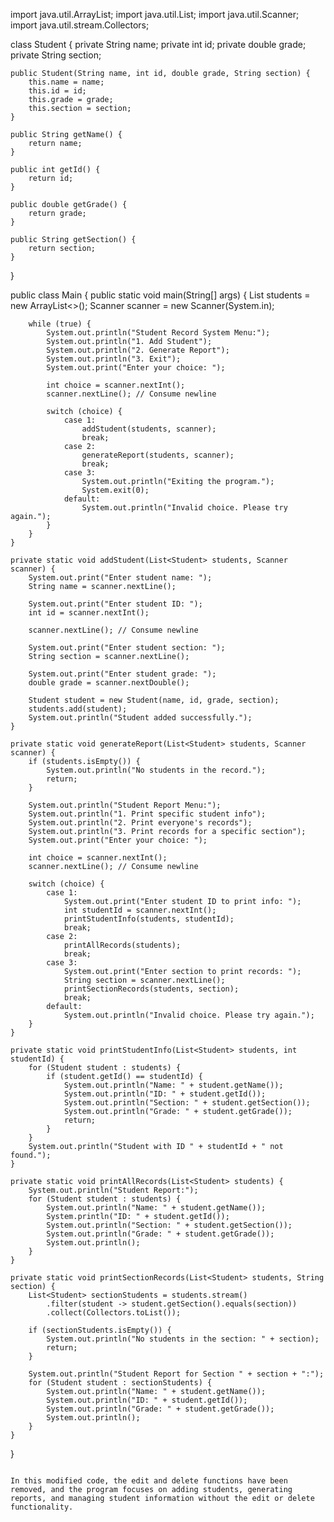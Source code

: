 
import java.util.ArrayList;
import java.util.List;
import java.util.Scanner;
import java.util.stream.Collectors;

class Student {
    private String name;
    private int id;
    private double grade;
    private String section;

    public Student(String name, int id, double grade, String section) {
        this.name = name;
        this.id = id;
        this.grade = grade;
        this.section = section;
    }

    public String getName() {
        return name;
    }

    public int getId() {
        return id;
    }

    public double getGrade() {
        return grade;
    }

    public String getSection() {
        return section;
    }
}

public class Main {
    public static void main(String[] args) {
        List<Student> students = new ArrayList<>();
        Scanner scanner = new Scanner(System.in);

        while (true) {
            System.out.println("Student Record System Menu:");
            System.out.println("1. Add Student");
            System.out.println("2. Generate Report");
            System.out.println("3. Exit");
            System.out.print("Enter your choice: ");

            int choice = scanner.nextInt();
            scanner.nextLine(); // Consume newline

            switch (choice) {
                case 1:
                    addStudent(students, scanner);
                    break;
                case 2:
                    generateReport(students, scanner);
                    break;
                case 3:
                    System.out.println("Exiting the program.");
                    System.exit(0);
                default:
                    System.out.println("Invalid choice. Please try again.");
            }
        }
    }

    private static void addStudent(List<Student> students, Scanner scanner) {
        System.out.print("Enter student name: ");
        String name = scanner.nextLine();

        System.out.print("Enter student ID: ");
        int id = scanner.nextInt();

        scanner.nextLine(); // Consume newline

        System.out.print("Enter student section: ");
        String section = scanner.nextLine();

        System.out.print("Enter student grade: ");
        double grade = scanner.nextDouble();

        Student student = new Student(name, id, grade, section);
        students.add(student);
        System.out.println("Student added successfully.");
    }

    private static void generateReport(List<Student> students, Scanner scanner) {
        if (students.isEmpty()) {
            System.out.println("No students in the record.");
            return;
        }

        System.out.println("Student Report Menu:");
        System.out.println("1. Print specific student info");
        System.out.println("2. Print everyone's records");
        System.out.println("3. Print records for a specific section");
        System.out.print("Enter your choice: ");

        int choice = scanner.nextInt();
        scanner.nextLine(); // Consume newline

        switch (choice) {
            case 1:
                System.out.print("Enter student ID to print info: ");
                int studentId = scanner.nextInt();
                printStudentInfo(students, studentId);
                break;
            case 2:
                printAllRecords(students);
                break;
            case 3:
                System.out.print("Enter section to print records: ");
                String section = scanner.nextLine();
                printSectionRecords(students, section);
                break;
            default:
                System.out.println("Invalid choice. Please try again.");
        }
    }

    private static void printStudentInfo(List<Student> students, int studentId) {
        for (Student student : students) {
            if (student.getId() == studentId) {
                System.out.println("Name: " + student.getName());
                System.out.println("ID: " + student.getId());
                System.out.println("Section: " + student.getSection());
                System.out.println("Grade: " + student.getGrade());
                return;
            }
        }
        System.out.println("Student with ID " + studentId + " not found.");
    }

    private static void printAllRecords(List<Student> students) {
        System.out.println("Student Report:");
        for (Student student : students) {
            System.out.println("Name: " + student.getName());
            System.println("ID: " + student.getId());
            System.out.println("Section: " + student.getSection());
            System.out.println("Grade: " + student.getGrade());
            System.out.println();
        }
    }

    private static void printSectionRecords(List<Student> students, String section) {
        List<Student> sectionStudents = students.stream()
            .filter(student -> student.getSection().equals(section))
            .collect(Collectors.toList());

        if (sectionStudents.isEmpty()) {
            System.out.println("No students in the section: " + section);
            return;
        }

        System.out.println("Student Report for Section " + section + ":");
        for (Student student : sectionStudents) {
            System.out.println("Name: " + student.getName());
            System.out.println("ID: " + student.getId());
            System.out.println("Grade: " + student.getGrade());
            System.out.println();
        }
    }
}
```

In this modified code, the edit and delete functions have been removed, and the program focuses on adding students, generating reports, and managing student information without the edit or delete functionality.
